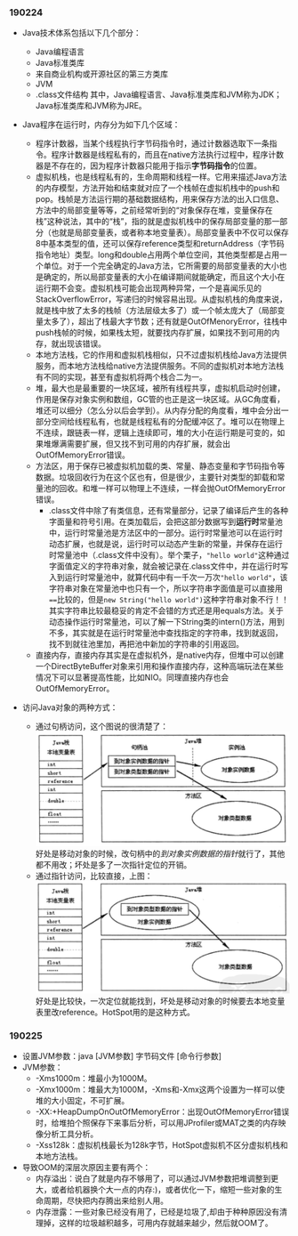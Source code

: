 ### 190224

* Java技术体系包括以下几个部分：
  * Java编程语言
  * Java标准类库
  * 来自商业机构或开源社区的第三方类库
  * JVM
  * .class文件结构
其中，Java编程语言、Java标准类库和JVM称为JDK；Java标准类库和JVM称为JRE。

* Java程序在运行时，内存分为如下几个区域：
  * 程序计数器，当某个线程执行字节码指令时，通过计数器选取下一条指令。程序计数器是线程私有的，而且在native方法执行过程中，程序计数器是不存在的，因为程序计数器只能用于指示**字节码指令**的位置。
  * 虚拟机栈，也是线程私有的，生命周期和线程一样。它用来描述Java方法的内存模型，方法开始和结束就对应了一个栈帧在虚拟机栈中的push和pop。栈帧是方法运行期的基础数据结构，用来保存方法的出入口信息、方法中的局部变量等等，之前经常听到的“对象保存在堆，变量保存在栈”这种说法，其中的“栈”，指的就是虚拟机栈中的保存局部变量的那一部分（也就是局部变量表，或者称本地变量表）。局部变量表中不仅可以保存8中基本类型的值，还可以保存reference类型和returnAddress（字节码指令地址）类型。long和double占用两个单位空间，其他类型都是占用一个单位。对于一个完全确定的Java方法，它所需要的局部变量表的大小也是确定的，所以局部变量表的大小在编译期间就能确定，而且这个大小在运行期不会变。虚拟机栈可能会出现两种异常，一个是喜闻乐见的StackOverflowError，写递归的时候容易出现。从虚拟机栈的角度来说，就是栈中放了太多的栈帧（方法层级太多了）或一个帧太庞大了（局部变量太多了），超出了栈最大字节数；还有就是OutOfMenoryError，往栈中push栈帧的时候，如果栈太短，就要找内存扩展，如果找不到可用的内存，就出现该错误。
  * 本地方法栈，它的作用和虚拟机栈相似，只不过虚拟机栈给Java方法提供服务，而本地方法栈给native方法提供服务。不同的虚拟机对本地方法栈有不同的实现，甚至有虚拟机将两个栈合二为一。
  * 堆，最大也是最重要的一块区域，被所有线程共享，虚拟机启动时创建，作用是保存对象实例和数组，GC管的也正是这一块区域。从GC角度看，堆还可以细分（怎么分以后会学到）。从内存分配的角度看，堆中会分出一部分空间给线程私有，也就是线程私有的分配缓冲区了。堆可以在物理上不连续，跟链表一样，逻辑上连续即可，堆的大小在运行期是可变的，如果堆爆满需要扩展，但又找不到可用的内存扩展，就会出OutOfMemoryError错误。
  * 方法区，用于保存已被虚拟机加载的类、常量、静态变量和字节码指令等数据。垃圾回收行为在这个区也有，但是很少，主要针对类型的卸载和常量池的回收。和堆一样可以物理上不连续，一样会抛OutOfMemoryError错误。
    * .class文件中除了有类信息，还有常量部分，记录了编译后产生的各种字面量和符号引用。在类加载后，会把这部分数据写到**运行时**常量池中，运行时常量池是方法区中的一部分。运行时常量池可以在运行时动态扩展，也就是说，运行时可以动态产生新的常量，并保存在运行时常量池中（.class文件中没有）。举个栗子，`"hello world"`这种通过字面值定义的字符串对象，就会被记录在.class文件中，并在运行时写入到运行时常量池中，就算代码中有一千次一万次`"hello world"`，该字符串对象在常量池中也只有一个，所以字符串字面值是可以直接用`==`比较的，但是`new String("hello world")`这种字符串对象不行！！其实字符串比较最稳妥的肯定不会错的方式还是用equals方法。关于动态操作运行时常量池，可以了解一下String类的intern()方法，用到不多，其实就是在运行时常量池中查找指定的字符串，找到就返回，找不到就往池里加，再把池中新加的字符串的引用返回。
  * 直接内存，直接内存其实是在虚拟机外，是native内存，但堆中可以创建一个DirectByteBuffer对象来引用和操作直接内存，这种高端玩法在某些情况下可以显著提高性能，比如NIO。同理直接内存也会OutOfMemoryError。

* 访问Java对象的两种方式：
  * 通过句柄访问，这个图说的很清楚了：
    ![](通过句柄访问对象.png)
    好处是移动对象的时候，改句柄中的*到对象实例数据的指针*就行了，其他都不用改；坏处是多了一次指针定位的开销。
  * 通过指针访问，比较直接，上图：
    ![](通过指针访问对象.png)
    好处是比较快，一次定位就能找到，坏处是移动对象的时候要去本地变量表里改reference。HotSpot用的是这种方式。

### 190225

* 设置JVM参数：java [JVM参数] 字节码文件 [命令行参数]
* JVM参数：
  * -Xms1000m：堆最小为1000M。
  * -Xmx1000m：堆最大为1000M，-Xms和-Xmx这两个设置为一样可以使堆的大小固定，不可扩展。
  * -XX:+HeapDumpOnOutOfMemoryError：出现OutOfMemoryError错误时，给堆拍个照保存下来事后分析，可以用JProfiler或MAT之类的内存映像分析工具分析。
  * -Xss128k：虚拟机栈最长为128k字节，HotSpot虚拟机不区分虚拟机栈和本地方法栈。
* 导致OOM的深层次原因主要有两个：
  * 内存溢出：说白了就是内存不够用了，可以通过JVM参数把堆调整到更大，或者给机器换个大一点的内存:)，或者优化一下，缩短一些对象的生命周期，尽快把内存腾出来给别人用。
  * 内存泄露：一些对象已经没有用了，已经是垃圾了,却由于种种原因没有清理掉，这样的垃圾越积越多，可用内存就越来越少，然后就OOM了。